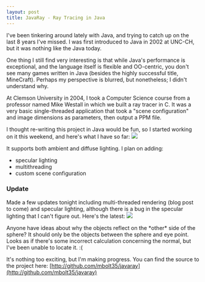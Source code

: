 ```yaml
---
layout: post
title: JavaRay - Ray Tracing in Java
---
```

I've been tinkering around lately with Java, and trying to catch up on the last 8 years I've missed. I was first introduced to Java in 2002 at UNC-CH, but it was nothing like the Java today.

One thing I still find very interesting is that while Java's performance is exceptional, and the language itself is flexible and OO-centric, you don't see many games written in Java (besides the highly successful title, MineCraft). Perhaps my perspective is blurred, but nonetheless; I didn't understand why.

At Clemson University in 2004, I took a Computer Science course from a professor named Mike Westall in which we built a ray tracer in C. It was a very basic single-threaded application that took a "scene configuration" and image dimensions as parameters, then output a PPM file.

I thought re-writing this project in Java would be fun, so I started working on it this weekend, and here's what I have so far:
[![](http://4.bp.blogspot.com/-1t-W5V2lmVE/TatDZYahhwI/AAAAAAAAADU/mkcjfzpiRQU/s320/image.png)](http://4.bp.blogspot.com/-1t-W5V2lmVE/TatDZYahhwI/AAAAAAAAADU/mkcjfzpiRQU/s1600/image.png)

It supports both ambient and diffuse lighting. I plan on adding:
* specular lighting
*  multithreading
* custom scene configuration

### Update
Made a few updates tonight including multi-threaded rendering (blog post to come) and specular lighting, although there is a bug in the specular lighting that I can't figure out. Here's the latest:
[![](http://1.bp.blogspot.com/-slBq8Xart94/Ta5122E-M2I/AAAAAAAAADg/1XuAZV1xVEY/s320/test.png)](http://1.bp.blogspot.com/-slBq8Xart94/Ta5122E-M2I/AAAAAAAAADg/1XuAZV1xVEY/s1600/test.png)

Anyone have ideas about why the objects reflect on the \*other\* side of the sphere? It should only be the objects between the sphere and eye point. Looks as if there's some incorrect calculation concerning the normal, but I've been unable to locate it. :(

It's nothing too exciting, but I'm making progress. You can find the source to the project here: [http://github.com/mbolt35/javaray](http://github.com/mbolt35/javaray)

